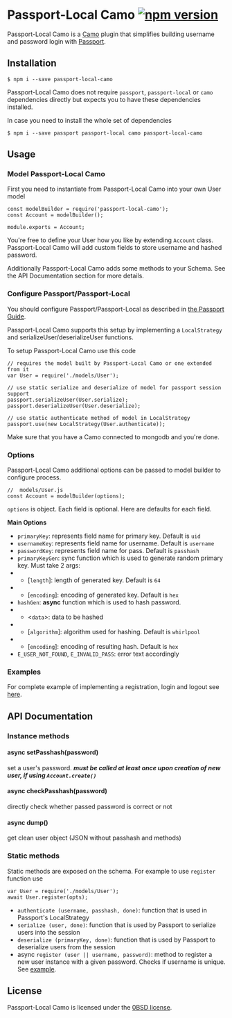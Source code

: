 # Passport-Local Camo [![npm version](https://badge.fury.io/js/passport-local-camo.svg)](https://badge.fury.io/js/passport-local-camo)
Passport-Local Camo is a [Camo](https://github.com/scottwrobinson/camo) plugin that simplifies building username and password login with [Passport](http://passportjs.org).

## Installation

    $ npm i --save passport-local-camo

Passport-Local Camo does not require `passport`, `passport-local` or `camo` dependencies directly but expects you
to have these dependencies installed.

In case you need to install the whole set of dependencies

    $ npm i --save passport passport-local camo passport-local-camo

## Usage

### Model Passport-Local Camo
First you need to instantiate from Passport-Local Camo into your own User model

    const modelBuilder = require('passport-local-camo');
    const Account = modelBuilder();

    module.exports = Account;

You're free to define your User how you like by extending `Account` class. Passport-Local Camo will add custom fields to store username and hashed password.

Additionally Passport-Local Camo adds some methods to your Schema. See the API Documentation section for more details.

### Configure Passport/Passport-Local
You should configure Passport/Passport-Local as described in [the Passport Guide](http://passportjs.org/guide/configure/).

Passport-Local Camo supports this setup by implementing a `LocalStrategy` and serializeUser/deserializeUser functions.

To setup Passport-Local Camo use this code

    // requires the model built by Passport-Local Camo or one extended from it
    var User = require('./models/User');
    
    // use static serialize and deserialize of model for passport session support
    passport.serializeUser(User.serialize);
    passport.deserializeUser(User.deserialize);

    // use static authenticate method of model in LocalStrategy
    passport.use(new LocalStrategy(User.authenticate));

Make sure that you have a Camo connected to mongodb and you're done.

### Options
Passport-Local Camo additional options can be passed to model builder to configure process.

    //  models/User.js
    const Account = modelBuilder(options);

`options` is object. Each field is optional. Here are defaults for each field.

__Main Options__

* `primaryKey`: represents field name for primary key. Default is `uid`
* `usernameKey`: represents field name for username. Default is `username`
* `passwordKey`: represents field name for pass. Default is `passhash`
* `primaryKeyGen`: sync function which is used to generate random primary key. Must take 2 args:
* * [`length`]: length of generated key. Default is `64`
* * [`encoding`]: encoding of generated key. Default is `hex`
* `hashGen`: **async** function which is used to hash password.
* * <`data`>: data to be hashed
* * [`algorithm`]: algorithm used for hashing. Default is `whirlpool`
* * [`encoding`]: encoding of resulting hash. Default is `hex`
* `E_USER_NOT_FOUND`, `E_INVALID_PASS`: error text accordingly

### Examples
For complete example of implementing a registration, login and logout see [here](https://github.com/perimetral/passport-local-camo/tree/master/example).

## API Documentation
### Instance methods

#### async setPasshash(password) 
set a user's password. ***must be called at least once upon creation of new user, if using `Account.create()`***

#### async checkPasshash(password)
directly check whether passed password is correct or not

#### async dump()
get clean user object (JSON without passhash and methods)

### Static methods
Static methods are exposed on the schema. For example to use `register` function use

    var User = require('./models/User');
    await User.register(opts);

* `authenticate (username, passhash, done)`: function that is used in Passport's LocalStrategy
* `serialize (user, done)`: function that is used by Passport to serialize users into the session
* `deserialize (primaryKey, done)`: function that is used by Passport to deserialize users from the session
* async `register (user || username, password)`: method to register a new user instance with a given password. Checks if username is unique. See [example](https://github.com/perimetral/passport-local-camo/tree/master/example).

## License
Passport-Local Camo is licensed under the [0BSD license](https://opensource.org/licenses/FPL-1.0.0).
